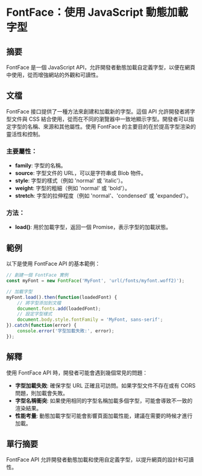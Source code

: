 <!--
Meta Description: # FontFace：使用 JavaScript 動態加載字型 ## 摘要 FontFace 是一個 JavaScript API，允許開發者動態加載自定義字型，以便在網頁中使用，從而增強網站的外觀和可讀性。 ## 文檔 FontFace 接口提供了一種方法來創建和加載新的字型。這個 API 允許開...
Meta Keywords: fontface, api, myfont, javascript, url
-->

# FontFace：使用 JavaScript 動態加載字型

## 摘要
FontFace 是一個 JavaScript API，允許開發者動態加載自定義字型，以便在網頁中使用，從而增強網站的外觀和可讀性。

## 文檔
FontFace 接口提供了一種方法來創建和加載新的字型。這個 API 允許開發者將字型文件與 CSS 結合使用，從而在不同的瀏覽器中一致地顯示字型。開發者可以指定字型的名稱、來源和其他屬性。使用 FontFace 的主要目的在於提高字型渲染的靈活性和控制。

### 主要屬性：
- **family**: 字型的名稱。
- **source**: 字型文件的 URL，可以是字符串或 Blob 物件。
- **style**: 字型的樣式（例如 'normal' 或 'italic'）。
- **weight**: 字型的粗細（例如 'normal' 或 'bold'）。
- **stretch**: 字型的拉伸程度（例如 'normal'、'condensed' 或 'expanded'）。

### 方法：
- **load()**: 用於加載字型，返回一個 Promise，表示字型的加載狀態。

## 範例
以下是使用 FontFace API 的基本範例：

```javascript
// 創建一個 FontFace 實例
const myFont = new FontFace('MyFont', 'url(/fonts/myfont.woff2)');

// 加載字型
myFont.load().then(function(loadedFont) {
    // 將字型添加到文檔
    document.fonts.add(loadedFont);
    // 設定字型樣式
    document.body.style.fontFamily = 'MyFont, sans-serif';
}).catch(function(error) {
    console.error('字型加載失敗:', error);
});
```

## 解釋
使用 FontFace API 時，開發者可能會遇到幾個常見的問題：
- **字型加載失敗**: 確保字型 URL 正確且可訪問。如果字型文件不存在或有 CORS 問題，則加載會失敗。
- **字型名稱衝突**: 如果使用相同的字型名稱加載多個字型，可能會導致不一致的渲染結果。
- **性能考量**: 動態加載字型可能會影響頁面加載性能，建議在需要的時候才進行加載。

## 單行摘要
FontFace API 允許開發者動態加載和使用自定義字型，以提升網頁的設計和可讀性。